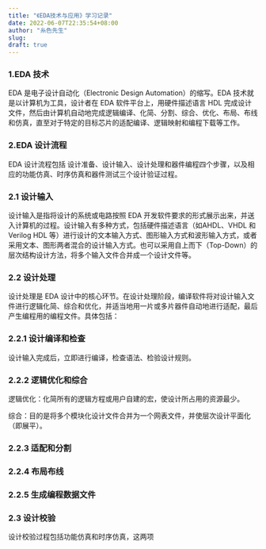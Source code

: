 ```yaml
---
title: "《EDA技术与应用》学习记录"
date: 2022-06-07T22:35:54+08:00
author: "糸色先生"
slug: 
draft: true
---
```


### 1.EDA 技术

EDA 是电子设计自动化（Electronic Design Automation）的缩写。EDA 技术就是以计算机为工具，设计者在 EDA 软件平台上，用硬件描述语言 HDL 完成设计文件，然后由计算机自动地完成逻辑编译、化简、分割、综合、优化、布局、布线和仿真，直至对于特定的目标芯片的适配编译、逻辑映射和编程下载等工作。

### 2.EDA 设计流程

EDA 设计流程包括 设计准备、设计输入、设计处理和器件编程四个步骤，以及相应的功能仿真、时序仿真和器件测试三个设计验证过程。

### 2.1 设计输入

设计输入是指将设计的系统或电路按照 EDA 开发软件要求的形式展示出来，并送入计算机的过程。设计输入有多种方式，包括硬件描述语言（如AHDL、VHDL 和 Verilog HDL 等）进行设计的文本输入方式、图形输入方式和波形输入方式，或者采用文本、图形两者混合的设计输入方式。也可以采用自上而下（Top-Down）的层次结构设计方法，将多个输入文件合并成一个设计文件等。

### 2.2 设计处理

设计处理是 EDA 设计中的核心环节。在设计处理阶段，编译软件将对设计输入文件进行逻辑化简、综合和优化，并适当地用一片或多片器件自动地进行适配，最后产生编程用的编程文件。具体包括：

### 2.2.1 设计编译和检查

设计输入完成后，立即进行编译，检查语法、检验设计规则。

### 2.2.2 逻辑优化和综合

逻辑优化：化简所有的逻辑方程或用户自建的宏，使设计所占用的资源最少。

综合：目的是将多个模块化设计文件合并为一个网表文件，并使层次设计平面化（即展平）。

### 2.2.3 适配和分割 



### 2.2.4 布局布线


### 2.2.5 生成编程数据文件


### 2.3 设计校验

设计校验过程包括功能仿真和时序仿真，这两项